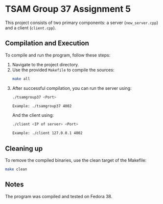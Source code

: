 # TSAM Group 37 Assignment 5

This project consists of two primary components: a server (`new_server.cpp`) and a client (`client.cpp`).

## Compilation and Execution

To compile and run the program, follow these steps:

1. Navigate to the project directory.
2. Use the provided `Makefile` to compile the sources:
   ```bash
   make all
   ```
3. After successful compilation, you can run the server using:
    ```bash
    ./tsamgroup37 <Port>

    Example: ./tsamgroup37 4002
    ```
    And the client using:
    ```bash
    ./client <IP of server> <Port>
    
    Example: ./client 127.0.0.1 4002
    ```

## Cleaning up
To remove the compiled binaries, use the clean target of the Makefile:
```bash
make clean
```

## Notes
The program was compiled and tested on Fedora 38.
